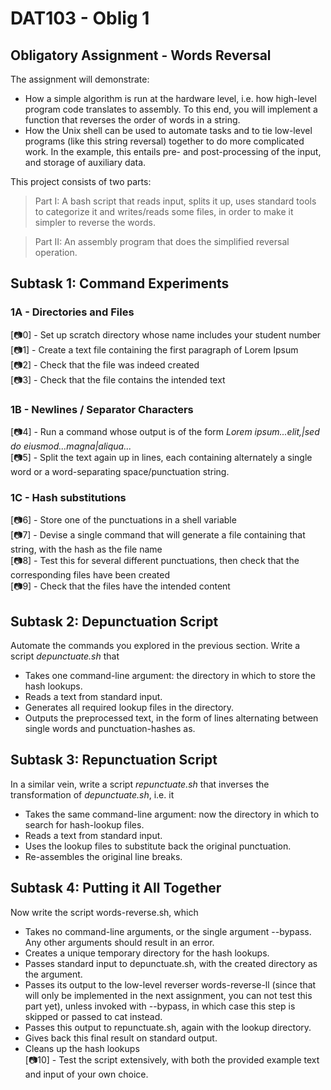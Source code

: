 # DAT103 - Oblig 1
## Obligatory Assignment - Words Reversal

The assignment will demonstrate:
* How a simple algorithm is run at the hardware level, i.e. how high-level program code translates to assembly. To this end, you will implement a function that reverses the order of words in a string.
* How the Unix shell can be used to automate tasks and to tie low-level programs (like this string reversal) together to do more complicated work. In the example, this entails pre- and post-processing of the input, and storage of auxiliary data.


This project consists of two parts:
> Part I: A bash script that reads input, splits it up, uses standard tools to categorize it and writes/reads some
files, in order to make it simpler to reverse the words.

> Part II: An assembly program that does the simplified reversal operation.

## Subtask 1: Command Experiments
### 1A - Directories and Files
[📷0] - Set up scratch directory whose name includes your student number<br>
[📷1] - Create a text file containing the first paragraph of Lorem Ipsum<br>
[📷2] - Check that the file was indeed created<br>
[📷3] - Check that the file contains the intended text

### 1B - Newlines / Separator Characters
[📷4] - Run a command whose output is of the form *Lorem ipsum...elit,|sed do eiusmod...magna|aliqua...*<br>
[📷5] - Split the text again up in lines, each containing alternately a single word or a word-separating space/punctuation string.

### 1C - Hash substitutions
[📷6] - Store one of the punctuations in a shell variable<br>
[📷7] - Devise a single command that will generate a file containing that string, with the hash as the file name<br>
[📷8] - Test this for several different punctuations, then check that the corresponding files have been created<br>
[📷9] - Check that the files have the intended content

## Subtask 2: Depunctuation Script
Automate the commands you explored in the previous section. Write a script *depunctuate.sh* that
* Takes one command-line argument: the directory in which to store the hash lookups.
* Reads a text from standard input.
* Generates all required lookup files in the directory.
* Outputs the preprocessed text, in the form of lines alternating between single words and punctuation-hashes as.

## Subtask 3: Repunctuation Script
In a similar vein, write a script *repunctuate.sh* that inverses the transformation of *depunctuate.sh*, i.e. it
* Takes the same command-line argument: now the directory in which to search for hash-lookup files.
* Reads a text from standard input.
* Uses the lookup files to substitute back the original punctuation.
* Re-assembles the original line breaks.

## Subtask 4: Putting it All Together
Now write the script words-reverse.sh, which
* Takes no command-line arguments, or the single argument --bypass. Any other arguments should result
in an error.
* Creates a unique temporary directory for the hash lookups.
* Passes standard input to depunctuate.sh, with the created directory as the argument.
* Passes its output to the low-level reverser words-reverse-ll (since that will only be implemented in the next assignment, you can not test this part yet), unless invoked with --bypass, in which case this step is skipped or passed to cat instead.
* Passes this output to repunctuate.sh, again with the lookup directory.
* Gives back this final result on standard output.
* Cleans up the hash lookups <br>
[📷10] - Test the script extensively, with both the provided example text and input of your own choice.
